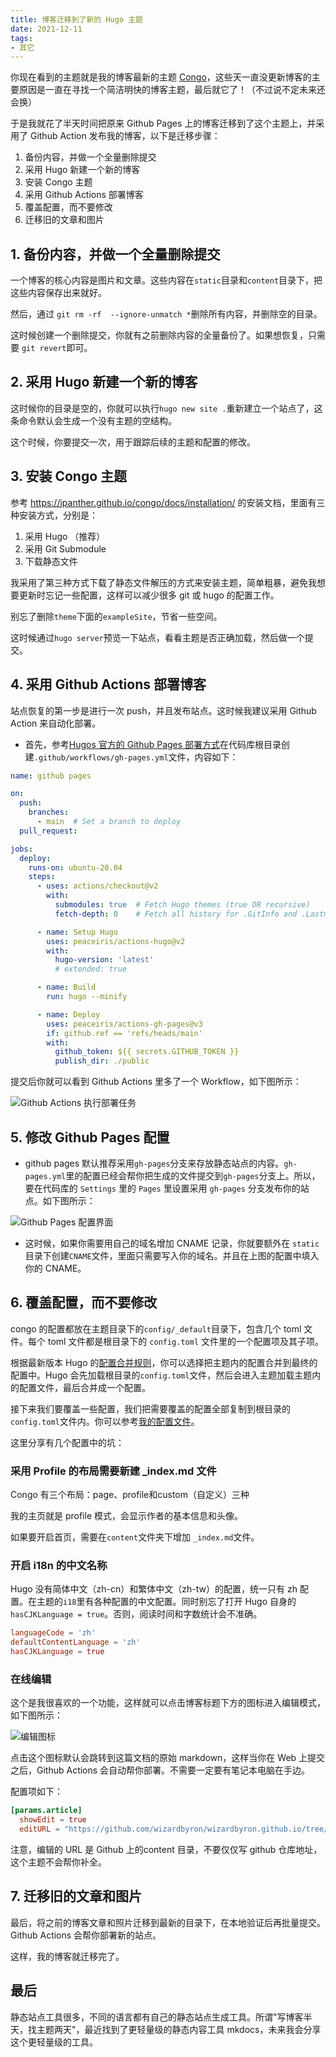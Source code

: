 ```yaml
---
title: 博客迁移到了新的 Hugo 主题
date: 2021-12-11
tags:
- 其它
---
```


你现在看到的主题就是我的博客最新的主题 [Congo](https://jpanther.github.io/congo/)，这些天一直没更新博客的主要原因是一直在寻找一个简洁明快的博客主题，最后就它了！（不过说不定未来还会换）

于是我就花了半天时间把原来 Github Pages 上的博客迁移到了这个主题上，并采用了 Github Action 发布我的博客，以下是迁移步骤：

1. 备份内容，并做一个全量删除提交
2. 采用 Hugo 新建一个新的博客
3. 安装 Congo 主题
4. 采用 Github Actions 部署博客
5. 覆盖配置，而不要修改
6. 迁移旧的文章和图片

## 1. 备份内容，并做一个全量删除提交

一个博客的核心内容是图片和文章。这些内容在`static`目录和`content`目录下，把这些内容保存出来就好。

然后，通过 `git rm -rf  --ignore-unmatch *`删除所有内容，并删除空的目录。

这时候创建一个删除提交，你就有之前删除内容的全量备份了。如果想恢复，只需要 `git revert`即可。

## 2. 采用 Hugo 新建一个新的博客

这时候你的目录是空的，你就可以执行`hugo new site .`重新建立一个站点了，这条命令默认会生成一个没有主题的空结构。

这个时候，你要提交一次，用于跟踪后续的主题和配置的修改。

## 3. 安装 Congo 主题

参考 <https://jpanther.github.io/congo/docs/installation/> 的安装文档，里面有三种安装方式，分别是：

1. 采用 Hugo （推荐）
2. 采用 Git Submodule
3. 下载静态文件

我采用了第三种方式下载了静态文件解压的方式来安装主题，简单粗暴，避免我想要更新时忘记一些配置，这样可以减少很多 git 或 hugo 的配置工作。

别忘了删除`theme`下面的`exampleSite`，节省一些空间。

这时候通过`hugo server`预览一下站点，看看主题是否正确加载，然后做一个提交。

## 4. 采用 Github Actions 部署博客

站点恢复的第一步是进行一次 push，并且发布站点。这时候我建议采用 Github Action 来自动化部署。

* 首先，参考[Hugos 官方的 Github Pages 部署方式](https://gohugo.io/hosting-and-deployment/hosting-on-github/)在代码库根目录创建`.github/workflows/gh-pages.yml`文件，内容如下：

``` yaml
name: github pages

on:
  push:
    branches:
      - main  # Set a branch to deploy
  pull_request:

jobs:
  deploy:
    runs-on: ubuntu-20.04
    steps:
      - uses: actions/checkout@v2
        with:
          submodules: true  # Fetch Hugo themes (true OR recursive)
          fetch-depth: 0    # Fetch all history for .GitInfo and .Lastmod

      - name: Setup Hugo
        uses: peaceiris/actions-hugo@v2
        with:
          hugo-version: 'latest'
          # extended: true

      - name: Build
        run: hugo --minify

      - name: Deploy
        uses: peaceiris/actions-gh-pages@v3
        if: github.ref == 'refs/heads/main'
        with:
          github_token: ${{ secrets.GITHUB_TOKEN }}
          publish_dir: ./public
```

提交后你就可以看到 Github Actions 里多了一个 Workflow，如下图所示：

![Github Actions 执行部署任务](/img/post/20211211/gh-actions.png)

## 5. 修改 Github Pages 配置

* github pages 默认推荐采用`gh-pages`分支来存放静态站点的内容。`gh-pages.yml`里的配置已经会帮你把生成的文件提交到`gh-pages`分支上。所以，要在代码库的 `Settings` 里的 `Pages` 里设置采用 `gh-pages` 分支发布你的站点。如下图所示：

![Github Pages 配置界面](/img/post/20211211/gh-pages-settings.png)

* 这时候，如果你需要用自己的域名增加 CNAME 记录，你就要额外在 `static`目录下创建`CNAME`文件，里面只需要写入你的域名。并且在上图的配置中填入你的 CNAME。

## 6. 覆盖配置，而不要修改

congo 的配置都放在主题目录下的`config/_default`目录下，包含几个 toml 文件。每个 toml 文件都是根目录下的 `config.toml` 文件里的一个配置项及其子项。

根据最新版本 Hugo 的[配置合并规则](https://gohugo.io/getting-started/configuration/#merge-configuration-from-themes)，你可以选择把主题内的配置合并到最终的配置中。Hugo 会先加载根目录的`config.toml`文件，然后会进入主题加载主题内的配置文件，最后合并成一个配置。

接下来我们要覆盖一些配置，我们把需要覆盖的配置全部复制到根目录的`config.toml`文件内。你可以参考[我的配置文件](https://github.com/wizardbyron/wizardbyron.github.io/blob/main/config.toml)。

这里分享有几个配置中的坑：

### 采用 Profile 的布局需要新建 _index.md 文件

Congo 有三个布局：page、profile和custom（自定义）三种

我的主页就是 profile 模式，会显示作者的基本信息和头像。

如果要开启首页，需要在`content`文件夹下增加 `_index.md`文件。

### 开启 i18n 的中文名称

Hugo 没有简体中文（zh-cn）和繁体中文（zh-tw）的配置，统一只有 zh 配置。在主题的`i18`里有各种配置的中文配置。同时别忘了打开 Hugo 自身的`hasCJKLanguage = true`。否则，阅读时间和字数统计会不准确。

```toml
languageCode = 'zh'
defaultContentLanguage = 'zh'
hasCJKLanguage = true
```

### 在线编辑

这个是我很喜欢的一个功能，这样就可以点击博客标题下方的图标进入编辑模式，如下图所示：

![编辑图标](/img/post/20211211/edit-icon.png)

点击这个图标默认会跳转到这篇文档的原始 markdown，这样当你在 Web 上提交之后，Github Actions 会自动帮你部署。不需要一定要有笔记本电脑在手边。

配置项如下：

``` toml
[params.article]
  showEdit = true
  editURL = "https://github.com/wizardbyron/wizardbyron.github.io/tree/main/content"
```

注意，编辑的 URL 是 Github 上的content 目录，不要仅仅写 github 仓库地址，这个主题不会帮你补全。

## 7. 迁移旧的文章和图片

最后，将之前的博客文章和照片迁移到最新的目录下，在本地验证后再批量提交。Github Actions 会帮你部署新的站点。

这样，我的博客就迁移完了。

## 最后

静态站点工具很多，不同的语言都有自己的静态站点生成工具。所谓"写博客半天，找主题两天"，最近找到了更轻量级的静态内容工具 mkdocs，未来我会分享这个更轻量级的工具。

